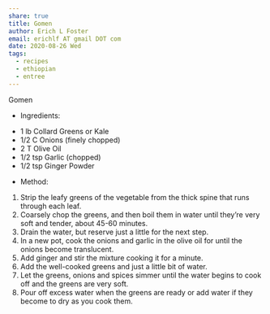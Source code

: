 ```yaml
---
share: true
title: Gomen
author: Erich L Foster
email: erichlf AT gmail DOT com
date: 2020-08-26 Wed
tags:
  - recipes
  - ethiopian
  - entree
---
```


Gomen
* Ingredients:
- 1 lb Collard Greens or Kale
- 1/2 C Onions (finely chopped)
- 2 T Olive Oil
- 1/2 tsp Garlic (chopped)
- 1/2 tsp Ginger Powder

* Method:
1. Strip the leafy greens of the vegetable from the thick spine that runs through each leaf.
2. Coarsely chop the greens, and then boil them in water until they’re very soft and tender,
   about 45-60 minutes.
3. Drain the water, but reserve just a little for the next step.
4. In a new pot, cook the onions and garlic in the olive oil for until the onions become
   translucent.
5. Add ginger and stir the mixture cooking it for a minute.
6. Add the well-cooked greens and just a little bit of water.
7. Let the greens, onions and spices simmer until the water begins to cook off and the greens
   are very soft.
8. Pour off excess water when the greens are ready or add water if they become to dry as you
   cook them.
